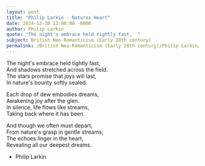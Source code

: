 ```yaml
---
layout: post
title: "Philip Larkin - Natures Heart"
date: 2024-12-30 12:00:00 -0000
author: Philip Larkin
quote: "The night's embrace held tightly fast,  "
subject: British Neo-Romanticism (Early 20th century)
permalink: /British Neo-Romanticism (Early 20th century)/Philip Larkin/Philip Larkin - Natures Heart
---
```


The night's embrace held tightly fast,  
And shadows stretched across the field.  
The stars promise that joys will last,  
In nature's bounty softly sealed.

Each drop of dew embodies dreams,  
Awakening joy after the glen.  
In silence, life flows like streams,  
Taking back where it has been.

And though we often must depart,  
From nature's grasp in gentle streams;  
The echoes linger in the heart,  
Revealing all our deepest dreams.


- Philip Larkin
